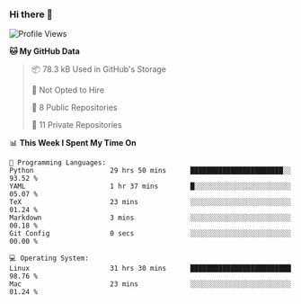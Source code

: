 ### Hi there 👋

<!--
**huayuan4396/huayuan4396** is a ✨ _special_ ✨ repository because its `README.md` (this file) appears on your GitHub profile.

Here are some ideas to get you started:

- 🔭 I’m currently working on ...
- 🌱 I’m currently learning ...
- 👯 I’m looking to collaborate on ...
- 🤔 I’m looking for help with ...
- 💬 Ask me about ...
- 📫 How to reach me: ...
- 😄 Pronouns: ...
- ⚡ Fun fact: ...
-->

<!--START_SECTION:waka-->
![Profile Views](http://img.shields.io/badge/Profile%20Views-0-blue)

**🐱 My GitHub Data** 

> 📦 78.3 kB Used in GitHub's Storage 
 > 
> 🚫 Not Opted to Hire
 > 
> 📜 8 Public Repositories 
 > 
> 🔑 11 Private Repositories 
 > 
📊 **This Week I Spent My Time On** 

```text
💬 Programming Languages: 
Python                   29 hrs 50 mins      ███████████████████████░░   93.52 % 
YAML                     1 hr 37 mins        █░░░░░░░░░░░░░░░░░░░░░░░░   05.07 % 
TeX                      23 mins             ░░░░░░░░░░░░░░░░░░░░░░░░░   01.24 % 
Markdown                 3 mins              ░░░░░░░░░░░░░░░░░░░░░░░░░   00.18 % 
Git Config               0 secs              ░░░░░░░░░░░░░░░░░░░░░░░░░   00.00 % 

💻 Operating System: 
Linux                    31 hrs 30 mins      █████████████████████████   98.76 % 
Mac                      23 mins             ░░░░░░░░░░░░░░░░░░░░░░░░░   01.24 % 
```


<!--END_SECTION:waka-->

